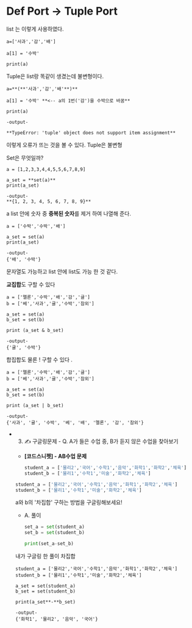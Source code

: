 # Def Port → Tuple Port

list 는 이렇게 사용하였다.

```
a=['사과','감','배']

a[1] = '수박'

print(a)
```

Tuple은 list랑 똑같이 생겼는데 불변형이다.

```
a=**(**'사과','감','배'**)**

a[1] = '수박' **<-- a의 1번('감')을 수박으로 바꿈**

print(a)

-output-

**TypeError: 'tuple' object does not support item assignment**
```

이렇게 오류가 뜨는 것을 볼 수 있다. Tuple은 불변형

Set은 무엇일까?

```
a = [1,2,3,3,4,4,5,5,6,7,8,9]

a_set = **set(a)**
print(a_set)

-output-
**{1, 2, 3, 4, 5, 6, 7, 8, 9}**
```

a list 안에 숫자 중 **중복된 숫자**를 제거 하여 나열해 준다.

```
a = ['수박','수박','배']

a_set = set(a)
print(a_set)

-output-
{'배', '수박'}
```

문자열도 가능하고 list 안에 list도 가능 한 것 같다.

**교집합**도 구할 수 있다 

```
a = ['멜론','수박','배','감','귤']
b = ['베','사과','귤','수박','참외']

a_set = set(a)
b_set = set(b)

print (a_set & b_set)

-output-
{'귤', '수박'}
```

합집합도 물론 ! 구할 수 있다 .

```
a = ['멜론','수박','배','감','귤']
b = ['베','사과','귤','수박','참외']

a_set = set(a)
b_set = set(b)

print (a_set | b_set)

-output-
{'사과', '귤', '수박', '베', '배', '멜론', '감', '참외'}
```

- 3) ✍️ 구글링문제 - Q. A가 들은 수업 중, B가 듣지 않은 수업을 찾아보기
    - **[코드스니펫] - AB수업 문제**

        ```python
        student_a = ['물리2','국어','수학1','음악','화학1','화학2','체육']
        student_b = ['물리1','수학1','미술','화학2','체육']
        ```

    ```python
    student_a = ['물리2','국어','수학1','음악','화학1','화학2','체육']
    student_b = ['물리1','수학1','미술','화학2','체육']
    ```

    a와 b의 '차집합' 구하는 방법을 구글링해보세요!

    - A. 풀이

        ```python
        set_a = set(student_a)
        set_b = set(student_b)

        print(set_a-set_b)
        ```

    내가 구글링 한 풀이 차집합

    ```
    student_a = ['물리2','국어','수학1','음악','화학1','화학2','체육']
    student_b = ['물리1','수학1','미술','화학2','체육']

    a_set = set(student_a)
    b_set = set(student_b)

    print(a_set**-**b_set)

    -output-
    {'화학1', '물리2', '음악', '국어'}
    ```